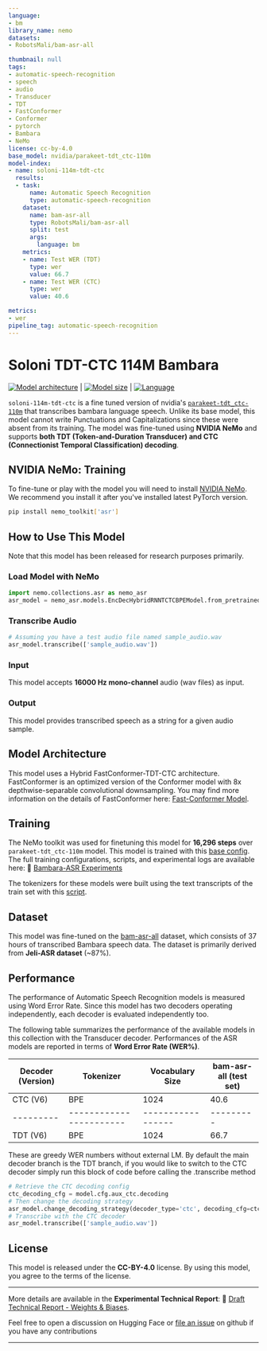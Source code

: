 ```yaml
---
language:
- bm
library_name: nemo
datasets:
- RobotsMali/bam-asr-all

thumbnail: null
tags:
- automatic-speech-recognition
- speech
- audio
- Transducer
- TDT
- FastConformer
- Conformer
- pytorch
- Bambara
- NeMo
license: cc-by-4.0
base_model: nvidia/parakeet-tdt_ctc-110m
model-index:
- name: soloni-114m-tdt-ctc
  results:
  - task:
      name: Automatic Speech Recognition
      type: automatic-speech-recognition
    dataset:
      name: bam-asr-all
      type: RobotsMali/bam-asr-all
      split: test
      args:
        language: bm
    metrics:
    - name: Test WER (TDT)
      type: wer
      value: 66.7
    - name: Test WER (CTC)
      type: wer
      value: 40.6

metrics:
- wer
pipeline_tag: automatic-speech-recognition
---
```


# Soloni TDT-CTC 114M Bambara

<style>
img {
 display: inline;
}
</style>

[![Model architecture](https://img.shields.io/badge/Model_Arch-FastConformer--TDT-lightgrey#model-badge)](#model-architecture)
| [![Model size](https://img.shields.io/badge/Params-114M-lightgrey#model-badge)](#model-architecture)
| [![Language](https://img.shields.io/badge/Language-bm-lightgrey#model-badge)](#datasets)

`soloni-114m-tdt-ctc` is a fine tuned version of nvidia's [`parakeet-tdt_ctc-110m`](https://huggingface.co/nvidia/parakeet-tdt_ctc-110m) that transcribes bambara language speech. Unlike its base model, this model cannot write Punctuations and Capitalizations since these were absent from its training. 
The model was fine-tuned using **NVIDIA NeMo** and supports **both TDT (Token-and-Duration Transducer) and CTC (Connectionist Temporal Classification) decoding**.

## NVIDIA NeMo: Training

To fine-tune or play with the model you will need to install [NVIDIA NeMo](https://github.com/NVIDIA/NeMo). We recommend you install it after you've installed latest PyTorch version.

```bash
pip install nemo_toolkit['asr']
``` 

## How to Use This Model

Note that this model has been released for research purposes primarily.

### Load Model with NeMo
```python
import nemo.collections.asr as nemo_asr
asr_model = nemo_asr.models.EncDecHybridRNNTCTCBPEModel.from_pretrained(model_name="RobotsMali/soloni-114m-tdt-ctc")
```

### Transcribe Audio
```python
# Assuming you have a test audio file named sample_audio.wav
asr_model.transcribe(['sample_audio.wav'])
```

### Input

This model accepts **16000 Hz mono-channel** audio (wav files) as input.

### Output

This model provides transcribed speech as a string for a given audio sample.

## Model Architecture

This model uses a Hybrid FastConformer-TDT-CTC architecture. FastConformer is an optimized version of the Conformer model with 8x depthwise-separable convolutional downsampling. You may find more information on the details of FastConformer here: [Fast-Conformer Model](https://docs.nvidia.com/deeplearning/nemo/user-guide/docs/en/main/asr/models.html#fast-conformer).

## Training

The NeMo toolkit was used for finetuning this model for **16,296 steps** over `parakeet-tdt_ctc-110m` model. This model is trained with this [base config](https://github.com/diarray-hub/bambara-asr/blob/main/configs/parakeet-110m-config-v6.yaml). The full training configurations, scripts, and experimental logs are available here:
🔗 [Bambara-ASR Experiments](https://github.com/diarray-hub/bambara-asr)

The tokenizers for these models were built using the text transcripts of the train set with this [script](https://github.com/NVIDIA/NeMo/blob/main/scripts/tokenizers/process_asr_text_tokenizer.py).

## Dataset
This model was fine-tuned on the [bam-asr-all](https://huggingface.co/datasets/RobotsMali/bam-asr-all) dataset, which consists of 37 hours of transcribed Bambara speech data. The dataset is primarily derived from **Jeli-ASR dataset** (~87%).

## Performance

The performance of Automatic Speech Recognition models is measured using Word Error Rate. Since this model has two decoders operating independently, each decoder is evaluated independently too.

The following table summarizes the performance of the available models in this collection with the Transducer decoder. Performances of the ASR models are reported in terms of **Word Error Rate (WER%)**. 

|**Decoder (Version)**|**Tokenizer**|**Vocabulary Size**|**bam-asr-all (test set)**|
|---------|-----------------------|-----------------|---------|
| CTC (V6) | BPE | 1024            | 40.6         |
|---------|-----------------------|-----------------|---------|
| TDT (V6) | BPE | 1024            | 66.7         |

These are greedy WER numbers without external LM. By default the main decoder branch is the TDT branch, if you would like to switch to the CTC decoder simply run this block of code before calling the .transcribe method

```python
# Retrieve the CTC decoding config
ctc_decoding_cfg = model.cfg.aux_ctc.decoding
# Then change the decoding strategy
asr_model.change_decoding_strategy(decoder_type='ctc', decoding_cfg=ctc_decoding_cfg)
# Transcribe with the CTC decoder
asr_model.transcribe(['sample_audio.wav'])
```

## License
This model is released under the **CC-BY-4.0** license. By using this model, you agree to the terms of the license.

---

More details are available in the **Experimental Technical Report**:
📄 [Draft Technical Report - Weights & Biases](https://wandb.ai/yacoudiarra-wl/bam-asr-nemo-training/reports/Draft-Technical-Report-V1--VmlldzoxMTIyOTMzOA).

Feel free to open a discussion on Hugging Face or [file an issue](https://github.com/diarray-hub/bambara-asr/issues) on github if you have any contributions 

---
